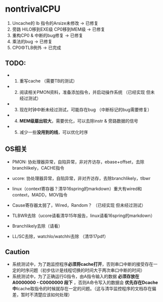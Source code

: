 # nontrivalCPU

 1. Uncache的 lb 指令的Arsize未修改      -> 已修复
 2. 旁路 HILO移到EXE级 CP0移到MEM级      -> 已修复
 3. 重构CP0 & 中断的bug修复              -> 已修复
 4. 乘法的bug                            -> 已修复
  5. CP0中TLB例外                         -> 已完成  



## TODO:

+  1. 重写cache   （需要TB的测试）

+  2. 阅读相关PMON资料，准备添加指令，并启动操作系统    （已经实现 但未经过测试）

+  3. 现在时钟中断未经过测试，可能存在bug    （中断标记的bug需要修复）
+  4. **MEM级扇出较大**，需要优化，可以去除instr & 旁路数据的信号
+ 5. 减少一些**没用到的线**，可以优化时序 



## OS相关
+  PMON: 协处理器异常，自陷异常，非对齐访存，ebase+offset，去除branchlikely，CACHE指令

+  ucore: 协处理器异常，自陷异常，非对齐访存，去除branchlikely，tlbwr

+  linux（context寄存器？清华16spring的markdown）重大有wired和context，MADD，MOV指令

+  Cause寄存器太弱了，Wired，Random？   （已经实现 但未经过测试）

+  TLBWR去除（ucore请看清华15年报告，linux请看16spring的markdown）

+  Branchlikely去除（请看）

+  LL/SC去除，watchlo/watchhi去除 （清华17pdf）
## Caution

+ 系统测试中，为了跑监控程序**必须将cache打开**，否则串口中断的接受存在一定的时序问题（初步估计是线程切换的时间大于两次串口中断的时间）
+ 系统测试中，为了正确运行G指令，由A指令输入的数据 **必须存放在A0000000 - C0000000 段下** ，否则A命令写入的数据会 **优先存在Dcache中**Icache取指令的时候就存在一定的问题。（这与清华监控程序的文档存在偏差，暂时不清楚应该如何处理）
